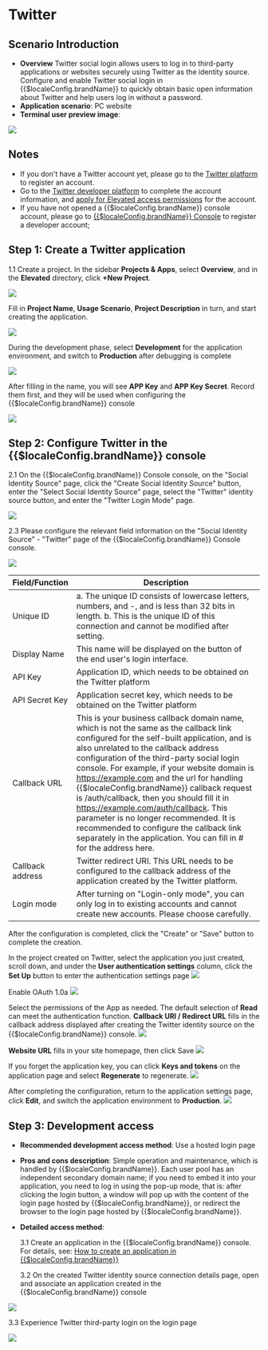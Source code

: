 # Twitter

<LastUpdated/>

## Scenario Introduction

- **Overview** Twitter social login allows users to log in to third-party applications or websites securely using Twitter as the identity source. Configure and enable Twitter social login in {{$localeConfig.brandName}} to quickly obtain basic open information about Twitter and help users log in without a password.
- **Application scenario**: PC website
- **Terminal user preview image**:

<img src="./images/00.png" >

## Notes

- If you don't have a Twitter account yet, please go to the [Twitter platform](https://twitter.com/) to register an account.
- Go to the [Twitter developer platform](https://developer.twitter.com/en/portal/) to complete the account information, and [apply for Elevated access permissions](https://developer.twitter.com/en/portal/petition/standard/basic-info) for the account.
- If you have not opened a {{$localeConfig.brandName}} console account, please go to [{{$localeConfig.brandName}} Console](https://www.genauth.ai/) to register a developer account;

## Step 1: Create a Twitter application

1.1 Create a project. In the sidebar **Projects & Apps**, select **Overview**, and in the **Elevated** directory, click **+New Project**.

<img src="./images/02.png" >

Fill in **Project Name**, **Usage Scenario**, **Project Description** in turn, and start creating the application.

<img src="./images/03.png" >

During the development phase, select **Development** for the application environment, and switch to **Production** after debugging is complete

<img src="./images/04.png" >

After filling in the name, you will see **APP Key** and **APP Key Secret**. Record them first, and they will be used when configuring the {{$localeConfig.brandName}} console

<img src="./images/05.png" >

## Step 2: Configure Twitter in the {{$localeConfig.brandName}} console

2.1 On the {{$localeConfig.brandName}} Console console, on the "Social Identity Source" page, click the "Create Social Identity Source" button, enter the "Select Social Identity Source" page, select the "Twitter" identity source button, and enter the "Twitter Login Mode" page.

<img src="./images/11.png" >

2.3 Please configure the relevant field information on the "Social Identity Source" - "Twitter" page of the {{$localeConfig.brandName}} Console console.

<img src="./images/13.png" >

| Field/Function   | Description                                                                                                                                                                                                                                                                                                                                                                                                                                                                                                                                                                                                               |
| ---------------- | ------------------------------------------------------------------------------------------------------------------------------------------------------------------------------------------------------------------------------------------------------------------------------------------------------------------------------------------------------------------------------------------------------------------------------------------------------------------------------------------------------------------------------------------------------------------------------------------------------------------------- |
| Unique ID        | a. The unique ID consists of lowercase letters, numbers, and -, and is less than 32 bits in length. b. This is the unique ID of this connection and cannot be modified after setting.                                                                                                                                                                                                                                                                                                                                                                                                                                     |
| Display Name     | This name will be displayed on the button of the end user's login interface.                                                                                                                                                                                                                                                                                                                                                                                                                                                                                                                                              |
| API Key          | Application ID, which needs to be obtained on the Twitter platform                                                                                                                                                                                                                                                                                                                                                                                                                                                                                                                                                        |
| API Secret Key   | Application secret key, which needs to be obtained on the Twitter platform                                                                                                                                                                                                                                                                                                                                                                                                                                                                                                                                                |
| Callback URL     | This is your business callback domain name, which is not the same as the callback link configured for the self-built application, and is also unrelated to the callback address configuration of the third-party social login console. For example, if your website domain is https://example.com and the url for handling {{$localeConfig.brandName}} callback request is /auth/callback, then you should fill it in https://example.com/auth/callback. This parameter is no longer recommended. It is recommended to configure the callback link separately in the application. You can fill in # for the address here. |
| Callback address | Twitter redirect URI. This URL needs to be configured to the callback address of the application created by the Twitter platform.                                                                                                                                                                                                                                                                                                                                                                                                                                                                                         |
| Login mode       | After turning on "Login-only mode", you can only log in to existing accounts and cannot create new accounts. Please choose carefully.                                                                                                                                                                                                                                                                                                                                                                                                                                                                                     |

After the configuration is completed, click the "Create" or "Save" button to complete the creation.

In the project created on Twitter, select the application you just created, scroll down, and under the **User authentication settings** column, click the **Set Up** button to enter the authentication settings page
<img src="./images/06.png" >

Enable OAuth 1.0a
<img src="./images/07.png" >

Select the permissions of the App as needed. The default selection of **Read** can meet the authentication function. **Callback URI / Redirect URL** fills in the callback address displayed after creating the Twitter identity source on the {{$localeConfig.brandName}} console.
<img src="./images/08.png" >

**Website URL** fills in your site homepage, then click Save
<img src="./images/09.png" >

If you forget the application key, you can click **Keys and tokens** on the application page and select **Regenerate** to regenerate.
<img src="./images/10.png" >

After completing the configuration, return to the application settings page, click **Edit**, and switch the application environment to **Production**.
<img src="./images/14.png" >

## Step 3: Development access

- **Recommended development access method**: Use a hosted login page

- **Pros and cons description**: Simple operation and maintenance, which is handled by {{$localeConfig.brandName}}. Each user pool has an independent secondary domain name; if you need to embed it into your application, you need to log in using the pop-up mode, that is: after clicking the login button, a window will pop up with the content of the login page hosted by {{$localeConfig.brandName}}, or redirect the browser to the login page hosted by {{$localeConfig.brandName}}.

- **Detailed access method**:

  3.1 Create an application in the {{$localeConfig.brandName}} console. For details, see: [How to create an application in {{$localeConfig.brandName}}](/guides/app-new/create-app/create-app.md)

  3.2 On the created Twitter identity source connection details page, open and associate an application created in the {{$localeConfig.brandName}} console

<img src="./images/15.png" >

3.3 Experience Twitter third-party login on the login page

<img src="./images/16.png" >
